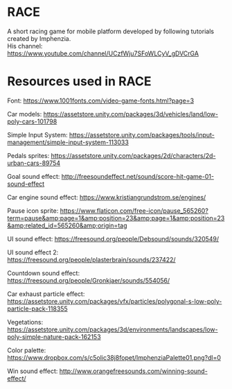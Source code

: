 # RACE
A short racing game for mobile platform developed by following tutorials created by Imphenzia.  
His channel: https://www.youtube.com/channel/UCzfWju7SFoWLCyV_gDVCrGA  

# Resources used in RACE  
Font: https://www.1001fonts.com/video-game-fonts.html?page=3  

Car models: https://assetstore.unity.com/packages/3d/vehicles/land/low-poly-cars-101798  

Simple Input System: https://assetstore.unity.com/packages/tools/input-management/simple-input-system-113033  

Pedals sprites: https://assetstore.unity.com/packages/2d/characters/2d-urban-cars-89754  

Goal sound effect: http://freesoundeffect.net/sound/score-hit-game-01-sound-effect  

Car engine sound effect: https://www.kristiangrundstrom.se/engines/  

Pause icon sprite: https://www.flaticon.com/free-icon/pause_565260?term=pause&amp;page=1&amp;position=23&amp;page=1&amp;position=23&amp;related_id=565260&amp;origin=tag  

UI sound effect: https://freesound.org/people/Debsound/sounds/320549/  

UI sound effect 2: https://freesound.org/people/plasterbrain/sounds/237422/  

Countdown sound effect: https://freesound.org/people/Gronkjaer/sounds/554056/  

Car exhaust particle effect: https://assetstore.unity.com/packages/vfx/particles/polygonal-s-low-poly-particle-pack-118355  

Vegetations: https://assetstore.unity.com/packages/3d/environments/landscapes/low-poly-simple-nature-pack-162153  

Color palette: https://www.dropbox.com/s/c5olic38j8fopet/ImphenziaPalette01.png?dl=0  

Win sound effect: http://www.orangefreesounds.com/winning-sound-effect/
